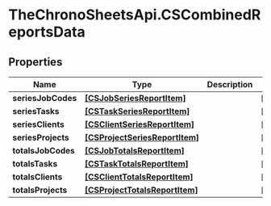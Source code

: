 # TheChronoSheetsApi.CSCombinedReportsData

## Properties
Name | Type | Description | Notes
------------ | ------------- | ------------- | -------------
**seriesJobCodes** | [**[CSJobSeriesReportItem]**](CSJobSeriesReportItem.md) |  | [optional] 
**seriesTasks** | [**[CSTaskSeriesReportItem]**](CSTaskSeriesReportItem.md) |  | [optional] 
**seriesClients** | [**[CSClientSeriesReportItem]**](CSClientSeriesReportItem.md) |  | [optional] 
**seriesProjects** | [**[CSProjectSeriesReportItem]**](CSProjectSeriesReportItem.md) |  | [optional] 
**totalsJobCodes** | [**[CSJobTotalsReportItem]**](CSJobTotalsReportItem.md) |  | [optional] 
**totalsTasks** | [**[CSTaskTotalsReportItem]**](CSTaskTotalsReportItem.md) |  | [optional] 
**totalsClients** | [**[CSClientTotalsReportItem]**](CSClientTotalsReportItem.md) |  | [optional] 
**totalsProjects** | [**[CSProjectTotalsReportItem]**](CSProjectTotalsReportItem.md) |  | [optional] 


